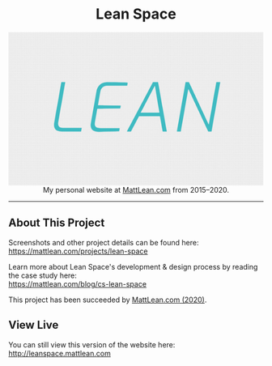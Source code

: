 <h1 align="center">Lean Space</h1>
<p align="center">
  <img src="lean-space-logo.jpg" align="center"><br>
  My personal website at <a href="https://mattlean.com">MattLean.com</a> from 2015–2020.
</p>

---

## About This Project
Screenshots and other project details can be found here:  
https://mattlean.com/projects/lean-space

Learn more about Lean Space's development & design process by reading the case study here:  
https://mattlean.com/blog/cs-lean-space

This project has been succeeded by [MattLean.com (2020)](https://github.com/mattlean/mattlean.com-2020).

## View Live
You can still view this version of the website here:  
http://leanspace.mattlean.com